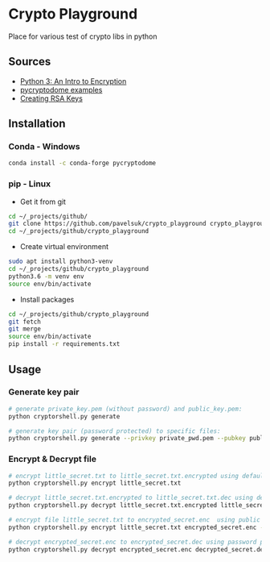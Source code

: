 # Crypto Playground

Place for various test of crypto libs in python

## Sources

- [Python 3: An Intro to Encryption](https://www.blog.pythonlibrary.org/2016/05/18/python-3-an-intro-to-encryption/)
- [pycryptodome examples](https://pycryptodome.readthedocs.io/en/latest/src/examples.html)
- [Creating RSA Keys](https://www.tutorialspoint.com/cryptography_with_python/cryptography_with_python_creating_rsa_keys.htm)

## Installation

### Conda - Windows

``` bash
conda install -c conda-forge pycryptodome
```

### pip - Linux

- Get it from git

``` bash
cd ~/_projects/github/
git clone https://github.com/pavelsuk/crypto_playground crypto_playground
cd ~/_projects/github/crypto_playground
```

- Create virtual environment

``` bash
sudo apt install python3-venv
cd ~/_projects/github/crypto_playground
python3.6 -m venv env
source env/bin/activate
```

- Install packages

``` bash
cd ~/_projects/github/crypto_playground
git fetch
git merge
source env/bin/activate
pip install -r requirements.txt
```

## Usage

### Generate key pair

``` bash
# generate private_key.pem (without password) and public_key.pem:
python cryptorshell.py generate

# generate key pair (password protected) to specific files:
python cryptorshell.py generate --privkey private_pwd.pem --pubkey public_pwd.pem --pwd mylittlesecretpwd
```

### Encrypt & Decrypt file

``` bash
# encrypt little_secret.txt to little_secret.txt.encrypted using default public_key.pem
python cryptorshell.py encrypt little_secret.txt

# decrypt little_secret.txt.encrypted to little_secret.txt.dec using default public_key.pem
python cryptorshell.py decrypt little_secret.txt.encrypted little_secret.txt.dec

# encrypt file little_secret.txt to encrypted_secret.enc  using public key public_pwd.pem
python cryptorshell.py encrypt little_secret.txt encrypted_secret.enc --pubkey public_pwd.pem

# decrypt encrypted_secret.enc to encrypted_secret.dec using password protected private key
python cryptorshell.py decrypt encrypted_secret.enc decrypted_secret.dec --privkey private_pwd.pem --pwd mylittlesecretpwd

```
